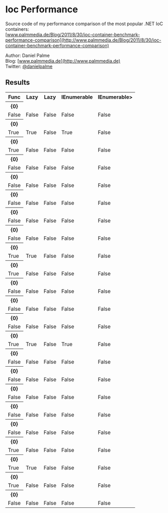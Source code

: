 Ioc Performance
===============

Source code of my performance comparison of the most popular .NET IoC containers:  
[www.palmmedia.de/Blog/2011/8/30/ioc-container-benchmark-performance-comparison](http://www.palmmedia.de/Blog/2011/8/30/ioc-container-benchmark-performance-comparison)

Author: Daniel Palme  
Blog: [www.palmmedia.de](http://www.palmmedia.de)  
Twitter: [@danielpalme](http://twitter.com/danielpalme)  

Results
-------
<table>
<tr><th>Func<T></th><th>Lazy<T></th><th>Lazy<T,TMetadata></th><th>IEnumerable<T></th><th>IEnumerable<Lazy<T,TMetadata>></th></tr><tr><th>{0}</th></tr><td>False</td><td>False</td><td>False</td><td>False</td><td>False</td></tr>
<tr><th>{0}</th></tr><td>True</td><td>True</td><td>False</td><td>True</td><td>False</td></tr>
<tr><th>{0}</th></tr><td>True</td><td>False</td><td>False</td><td>False</td><td>False</td></tr>
<tr><th>{0}</th></tr><td>False</td><td>False</td><td>False</td><td>False</td><td>False</td></tr>
<tr><th>{0}</th></tr><td>False</td><td>False</td><td>False</td><td>False</td><td>False</td></tr>
<tr><th>{0}</th></tr><td>False</td><td>False</td><td>False</td><td>False</td><td>False</td></tr>
<tr><th>{0}</th></tr><td>False</td><td>False</td><td>False</td><td>False</td><td>False</td></tr>
<tr><th>{0}</th></tr><td>False</td><td>False</td><td>False</td><td>False</td><td>False</td></tr>
<tr><th>{0}</th></tr><td>True</td><td>True</td><td>False</td><td>False</td><td>False</td></tr>
<tr><th>{0}</th></tr><td>True</td><td>False</td><td>False</td><td>False</td><td>False</td></tr>
<tr><th>{0}</th></tr><td>False</td><td>False</td><td>False</td><td>False</td><td>False</td></tr>
<tr><th>{0}</th></tr><td>False</td><td>False</td><td>False</td><td>False</td><td>False</td></tr>
<tr><th>{0}</th></tr><td>False</td><td>False</td><td>False</td><td>False</td><td>False</td></tr>
<tr><th>{0}</th></tr><td>True</td><td>True</td><td>False</td><td>True</td><td>False</td></tr>
<tr><th>{0}</th></tr><td>False</td><td>False</td><td>False</td><td>False</td><td>False</td></tr>
<tr><th>{0}</th></tr><td>False</td><td>False</td><td>False</td><td>False</td><td>False</td></tr>
<tr><th>{0}</th></tr><td>False</td><td>False</td><td>False</td><td>False</td><td>False</td></tr>
<tr><th>{0}</th></tr><td>False</td><td>False</td><td>False</td><td>False</td><td>False</td></tr>
<tr><th>{0}</th></tr><td>False</td><td>False</td><td>False</td><td>False</td><td>False</td></tr>
<tr><th>{0}</th></tr><td>True</td><td>False</td><td>False</td><td>False</td><td>False</td></tr>
<tr><th>{0}</th></tr><td>True</td><td>True</td><td>False</td><td>False</td><td>False</td></tr>
<tr><th>{0}</th></tr><td>True</td><td>False</td><td>False</td><td>False</td><td>False</td></tr>
<tr><th>{0}</th></tr><td>False</td><td>False</td><td>False</td><td>False</td><td>False</td></tr>
</table>
